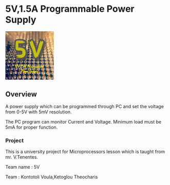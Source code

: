 # 5V,1.5A Programmable Power Supply 

<img src="Documents/5v_logo.png" width="30%">


## Overview
A power supply which can be programmed through PC and set the voltage from 0-5V with 5mV resolution.

The PC program can monitor Current and Voltage.
Minimum load must be 5mA for proper function.

### Project
This is a university project for Microprocessors lesson which is taught from mr. V.Tenentes.

Team name : 5V

Team : Kontotoli Voula,Ketoglou Theocharis 

